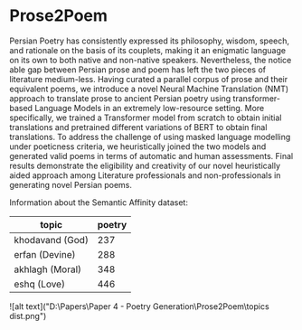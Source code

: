 # Prose2Poem


Persian Poetry has consistently expressed its philosophy, wisdom, speech, and rationale on the basis of its couplets, making it an enigmatic language on its own to both native and non-native speakers. Nevertheless, the notice able gap between Persian prose and poem has left the two pieces of literature medium-less. Having curated a parallel corpus of prose and their equivalent poems, we introduce a novel Neural Machine Translation (NMT) approach to translate prose to ancient Persian poetry using transformer-based Language Models in an extremely low-resource setting. More specifically, we trained a Transformer model from scratch to obtain initial translations and pretrained different variations of BERT to obtain final translations. To address the challenge of using masked language modelling under poeticness criteria, we heuristically joined the two models and generated valid poems in terms of automatic and human assessments. Final results demonstrate the eligibility and creativity of our novel heuristically aided approach among Literature professionals and non-professionals in generating novel Persian poems.


Information about the Semantic Affinity dataset:
	
|topic | poetry |
| ---- | ----|
|khodavand (God) | 237 |
|erfan (Devine) | 288|
|akhlagh (Moral) | 348|
|eshq (Love) | 446|

![alt text]("D:\Papers\Paper 4 - Poetry Generation\Prose2Poem\topics dist.png")